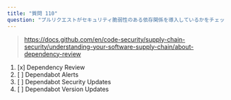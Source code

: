 ```yaml
---
title: "質問 110"
question: "プルリクエストがセキュリティ脆弱性のある依存関係を導入しているかをチェックするツールは何ですか？"
---
```


> https://docs.github.com/en/code-security/supply-chain-security/understanding-your-software-supply-chain/about-dependency-review
1. [x] Dependency Review
1. [ ] Dependabot Alerts
1. [ ] Dependabot Security Updates
1. [ ] Dependabot Version Updates